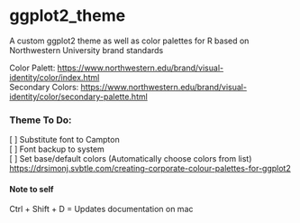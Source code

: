 # ggplot2_theme
A custom ggplot2 theme as well as color palettes for R based on Northwestern University brand standards

Color Palett: https://www.northwestern.edu/brand/visual-identity/color/index.html   
Secondary Colors: https://www.northwestern.edu/brand/visual-identity/color/secondary-palette.html   

### Theme To Do:  
[ ] Substitute font to Campton  
[ ] Font backup to system  
[ ] Set base/default colors (Automatically choose colors from list)
    https://drsimonj.svbtle.com/creating-corporate-colour-palettes-for-ggplot2


#### Note to self
Ctrl + Shift + D = Updates documentation on mac

